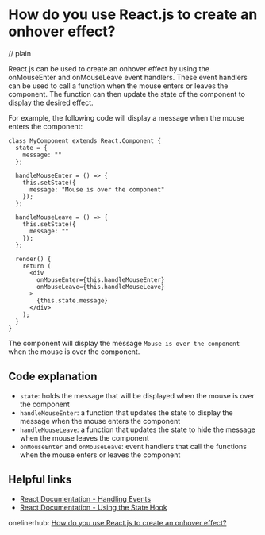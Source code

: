 # How do you use React.js to create an onhover effect?
// plain

React.js can be used to create an onhover effect by using the onMouseEnter and onMouseLeave event handlers. These event handlers can be used to call a function when the mouse enters or leaves the component. The function can then update the state of the component to display the desired effect.

For example, the following code will display a message when the mouse enters the component:

```
class MyComponent extends React.Component {
  state = {
    message: ""
  };

  handleMouseEnter = () => {
    this.setState({
      message: "Mouse is over the component"
    });
  };

  handleMouseLeave = () => {
    this.setState({
      message: ""
    });
  };

  render() {
    return (
      <div
        onMouseEnter={this.handleMouseEnter}
        onMouseLeave={this.handleMouseLeave}
      >
        {this.state.message}
      </div>
    );
  }
}
```

The component will display the message `Mouse is over the component` when the mouse is over the component.

## Code explanation

- `state`: holds the message that will be displayed when the mouse is over the component
- `handleMouseEnter`: a function that updates the state to display the message when the mouse enters the component
- `handleMouseLeave`: a function that updates the state to hide the message when the mouse leaves the component
- `onMouseEnter` and `onMouseLeave`: event handlers that call the functions when the mouse enters or leaves the component

## Helpful links
- [React Documentation - Handling Events](https://reactjs.org/docs/handling-events.html)
- [React Documentation - Using the State Hook](https://reactjs.org/docs/hooks-state.html)

onelinerhub: [How do you use React.js to create an onhover effect?](https://onelinerhub.com/reactjs/how-do-you-use-react-js-to-create-an-onhover-effect)